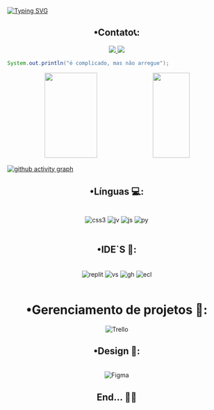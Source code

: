 [![Typing SVG](https://readme-typing-svg.herokuapp.com/?color=F8F8FF&size=35&center=true&vCenter=true&width=1000&lines=•+Welcome+to+My+Profile🤾+•)](https://git.io/typing-svg)
 
  
 <div align="center">

## •Contato📞: 

  
 <a href="mailto: gerdsoncosta999@gmail.com" target="_blank"><img src= "https://img.shields.io/badge/Gmail-D14836?style=for-the-badge&logo=gmail&logoColor=white" />
 <a href="https://www.instagram.com/only.gc_/" target="_blank"><img src="https://img.shields.io/badge/-Instagram-%23E4405F?style=for-the-badge&logo=instagram&logoColor=white" />

 </div></a>

```java
System.out.println("é complicado, mas não arregue");
```
   
 <div align="center">  
  <img width="49%" height="195px" src="https://github-readme-stats.vercel.app/api?username=onlygc&show_icons=true&theme=tokyonight" /> 
 
  <img width="41%" height="195px" src="https://github-readme-stats.vercel.app/api/top-langs/?username=onlygc&layout=compact&hide_border=true&title_color=F8F8FF&text_color=00bfbf&bg_color=000000" />
</div>

[![github activity graph](https://github-readme-activity-graph.vercel.app/graph?username=onlygc&theme=high-contrast)](https://github.com/onlygc/github-readme-activity-graph)





 <div align="center"> 

## •Línguas 💻:
<div style="display: inline_block"><br/>
  <img align="center" alt="css3" src="https://img.shields.io/badge/css3-%231572B6.svg?style=for-the-badge&logo=css3&logoColor=white" />
  <img align="center" alt="jv" src="https://img.shields.io/badge/java-%23ED8B00.svg?style=for-the-badge&logo=openjdk&logoColor=white" />
  <img align="center" alt="js" src="https://img.shields.io/badge/javascript-%23323330.svg?style=for-the-badge&logo=javascript&logoColor=%23F7DF1E" />
  <img align="center" alt="py" src="https://img.shields.io/badge/python-3670A0?style=for-the-badge&logo=python&logoColor=ffdd54" />
 
</div><br/>

 

## •IDE`S 🧰:

<div style="display: inline_block"><br/>
  <img align="center" alt="replit" src="https://img.shields.io/badge/Replit-DD1200?style=for-the-badge&logo=Replit&logoColor=white" />
  <img align="center" alt="vs" src="https://img.shields.io/badge/Visual%20Studio%20Code-0078d7.svg?style=for-the-badge&logo=visual-studio-code&logoColor=white" />
  <img align="center" alt="gh" src="https://img.shields.io/badge/github-%23121011.svg?style=for-the-badge&logo=github&logoColor=white" />
  <img align="center" alt="ecl" src="https://img.shields.io/badge/Eclipse-2C2255?style=for-the-badge&logo=eclipse&logoColor=white" />
 
</div><br/>

# •Gerenciamento de projetos 🧰:

![Trello](https://img.shields.io/badge/Trello-%23026AA7.svg?style=for-the-badge&logo=Trello&logoColor=white)

## •Design 🎨:

<div style="display: inline_block"><br/>
 <img aling="center" alt="Figma" src="https://img.shields.io/badge/figma-%23F24E1E.svg?style=for-the-badge&logo=figma&logoColor=white" />
  </div>


 ## End... 🙌🏾
